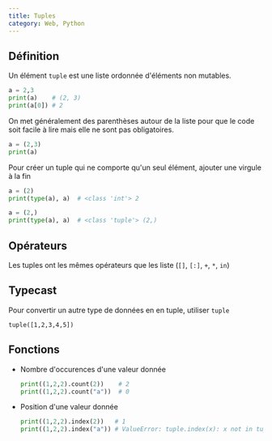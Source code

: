 ```yaml
---
title: Tuples
category: Web, Python
---
```


## Définition

Un élément `tuple` est une liste ordonnée d'éléments non mutables.

``` python
a = 2,3
print(a)    # (2, 3)
print(a[0]) # 2
```

On met généralement des parenthèses autour de la liste pour que le code soit facile à lire  mais elle ne sont pas obligatoires.

``` python
a = (2,3)
print(a)
```

Pour créer un tuple qui ne comporte qu'un seul élément, ajouter une virgule à la fin

``` python
a = (2)
print(type(a), a)  # <class 'int'> 2

a = (2,)
print(type(a), a)  # <class 'tuple'> (2,)
```

## Opérateurs

Les tuples ont les mêmes opérateurs que les liste (`[]`, `[:]`, `+`, `*`, `in`)

## Typecast

Pour convertir un autre type de données en en tuple, utiliser `tuple`

```
tuple([1,2,3,4,5])
```

## Fonctions

* Nombre d'occurences d'une valeur donnée

  ``` python
  print((1,2,2).count(2))    # 2
  print((1,2,2).count("a"))  # 0
  ```

* Position d'une valeur donnée

  ``` python
  print((1,2,2).index(2))   # 1
  print((1,2,2).index("a")) # ValueError: tuple.index(x): x not in tuple
  ```